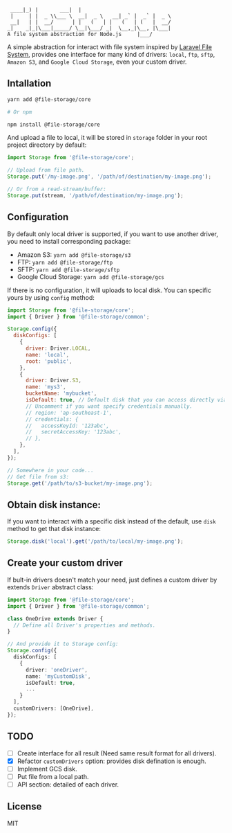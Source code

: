 ```
 ____|_) |       ___|  |
 |     | |  _ \\___ \  __|  _ \   __| _` |  _` |  _ \
 __|   | |  __/      | |   (   | |   (   | (   |  __/
_|    _|_|\___|_____/ \__|\___/ _|  \__,_|\__, |\___|
A file system abstraction for Node.js     |___/
```

A simple abstraction for interact with file system inspired by [Laravel File System](https://laravel.com/docs/8.x/filesystem), provides one interface for many kind of drivers: `local`, `ftp`, `sftp`, `Amazon S3`, and `Google Cloud Storage`, even your custom driver.

## Intallation

```bash
yarn add @file-storage/core

# Or npm

npm install @file-storage/core
```

And upload a file to local, it will be stored in `storage` folder in your root project directory by default:

```javascript
import Storage from '@file-storage/core';

// Upload from file path.
Storage.put('/my-image.png', '/path/of/destination/my-image.png');

// Or from a read-stream/buffer:
Storage.put(stream, '/path/of/destination/my-image.png');
```

## Configuration

By default only local driver is supported, if you want to use another driver, you need to install corresponding package:

- Amazon S3: `yarn add @file-storage/s3`
- FTP: `yarn add @file-storage/ftp`
- SFTP: `yarn add @file-storage/sftp`
- Google Cloud Storage: `yarn add @file-storage/gcs`

If there is no configuration, it will uploads to local disk. You can specific yours by using `config` method:

```javascript
import Storage from '@file-storage/core';
import { Driver } from '@file-storage/common';

Storage.config({
  diskConfigs: [
    {
      driver: Driver.LOCAL,
      name: 'local',
      root: 'public',
    },
    {
      driver: Driver.S3,
      name: 'mys3',
      bucketName: 'mybucket',
      isDefault: true, // Default disk that you can access directly via Storage facade.
      // Uncomment if you want specify credentials manually.
      // region: 'ap-southeast-1',
      // credentials: {
      //   accessKeyId: '123abc',
      //   secretAccessKey: '123abc',
      // },
    },
  ],
});

// Somewhere in your code...
// Get file from s3:
Storage.get('/path/to/s3-bucket/my-image.png');
```

## Obtain disk instance:

If you want to interact with a specific disk instead of the default, use `disk` method to get that disk instance:

```javascript
Storage.disk('local').get('/path/to/local/my-image.png');
```

## Create your custom driver

If bult-in drivers doesn't match your need, just defines a custom driver by extends `Driver` abstract class:

```typescript
import Storage from '@file-storage/core';
import { Driver } from '@file-storage/common';

class OneDrive extends Driver {
  // Define all Driver's properties and methods.
}

// And provide it to Storage config:
Storage.config({
  diskConfigs: [
    {
      driver: 'oneDriver',
      name: 'myCustomDisk',
      isDefault: true,
      ...
    }
  ],
  customDrivers: [OneDrive],
});
```

## TODO

- [ ] Create interface for all result (Need same result format for all drivers).
- [x] Refactor `customDrivers` option: provides disk defination is enough.
- [ ] Implement GCS disk.
- [ ] Put file from a local path.
- [ ] API section: detailed of each driver.

## License

MIT
